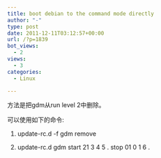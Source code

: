 ```yaml
---
title: boot debian to the command mode directly
author: "-"
type: post
date: 2011-12-11T03:12:57+00:00
url: /?p=1839
bot_views:
  - 2
views:
  - 3
categories:
  - Linux

---
```

方法是把gdm从run level 2中删除。
  
可以使用如下的命令: 
  
1. update-rc.d -f gdm remove
  
2. update-rc.d gdm start 21 3 4 5 . stop 01 0 1 6 .
